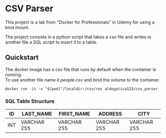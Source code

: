 # CSV Parser

This project is a lab from "Docker for Professionals" in Udemy for using a bind mount.  

The project consists in a python script that takes a csv file and writes in another file a SQL script to insert it to a table.  

## Quickstart
The docker image has a csv file that runs by default when the container is running.  
To use another file name it *people.csv* and bind the volume to the container.
```docker
docker run -it -v "$(pwd)"/localdir:/csv/res aldogatica123/csv_parser
```

### SQL Table Structure

| ID | LAST_NAME | FIRST_NAME | ADDRESS | CITY |
|---|---|---|---|---|
| INT | VARCHAR 255| VARCHAR 255 | VARCHAR 255  | VARCHAR 255|
